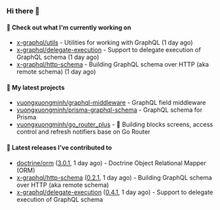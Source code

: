 ### Hi there 👋

#### 👷 Check out what I'm currently working on

- [x-graphql/utils](https://github.com/x-graphql/utils) - Utilities for working with GraphQL (1 day ago)
- [x-graphql/delegate-execution](https://github.com/x-graphql/delegate-execution) - Support to delegate execution of GraphQL schema (1 day ago)
- [x-graphql/http-schema](https://github.com/x-graphql/http-schema) - Building GraphQL schema over HTTP (aka remote schema) (1 day ago)

#### 🌱 My latest projects

- [vuongxuongminh/graphql-middleware](https://github.com/vuongxuongminh/graphql-middleware) - GraphQL field middleware
- [vuongxuongminh/prisma-graphql-schema](https://github.com/vuongxuongminh/prisma-graphql-schema) - GraphQL schema for Prisma
- [vuongxuongminh/go_router_plus](https://github.com/vuongxuongminh/go_router_plus) - :office: Building blocks screens, access control and refresh notifiers base on Go Router

#### 🔭 Latest releases I've contributed to

- [doctrine/orm](https://github.com/doctrine/orm) ([3.0.1](https://github.com/doctrine/orm/releases/tag/3.0.1), 1 day ago) - Doctrine Object Relational Mapper (ORM)
- [x-graphql/http-schema](https://github.com/x-graphql/http-schema) ([0.2.1](https://github.com/x-graphql/http-schema/releases/tag/0.2.1), 1 day ago) - Building GraphQL schema over HTTP (aka remote schema)
- [x-graphql/delegate-execution](https://github.com/x-graphql/delegate-execution) ([0.4.1](https://github.com/x-graphql/delegate-execution/releases/tag/0.4.1), 1 day ago) - Support to delegate execution of GraphQL schema
